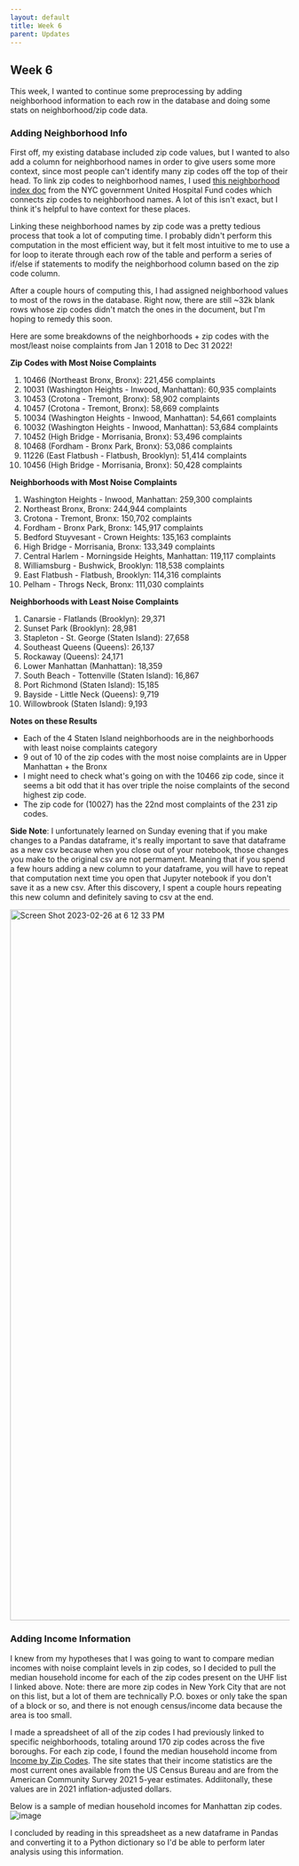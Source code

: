 ```yaml
---
layout: default
title: Week 6
parent: Updates
---
```


## Week 6

This week, I wanted to continue some preprocessing by adding neighborhood information to each row in the database and doing some stats on neighborhood/zip code data.

### Adding Neighborhood Info
First off, my existing database included zip code values, but I wanted to also add a column for neighborhood names in order to give users some more
context, since most people can't identify many zip codes off the top of their head. To link zip codes to neighborhood names, I used [this neighborhood index doc](https://www.nyc.gov/assets/doh/downloads/pdf/ah/zipcodetable.pdf)
from the NYC government United Hospital Fund codes which connects zip codes to neighborhood names. A lot of this isn't exact, but I think it's helpful to have context for these places.

Linking these neighborhood names by zip code was a pretty tedious process that took a lot of computing time. I probably didn't perform this computation in the
most efficient way, but it felt most intuitive to me to use a for loop to iterate through each row of the table and perform a series of if/else if statements to modify the
neighborhood column based on the zip code column.

After a couple hours of computing this, I had assigned neighborhood values to most of the rows in the database. Right now, there are still ~32k blank rows whose
zip codes didn't match the ones in the document, but I'm hoping to remedy this soon.

Here are some breakdowns of the neighborhoods + zip codes with the most/least noise complaints from Jan 1 2018 to Dec 31 2022!

**Zip Codes with Most Noise Complaints**
1. 10466 (Northeast Bronx, Bronx): 221,456 complaints
2. 10031 (Washington Heights - Inwood, Manhattan):	60,935 complaints
3. 10453 (Crotona - Tremont, Bronx): 58,902 complaints
4. 10457 (Crotona - Tremont, Bronx): 58,669 complaints
5. 10034 (Washington Heights - Inwood, Manhattan): 54,661 complaints
6. 10032 (Washington Heights - Inwood, Manhattan): 53,684 complaints
7. 10452 (High Bridge - Morrisania, Bronx): 53,496 complaints
8. 10468 (Fordham - Bronx Park, Bronx): 53,086 complaints
9. 11226 (East Flatbush - Flatbush, Brooklyn): 51,414 complaints
10. 10456 (High Bridge - Morrisania, Bronx): 50,428 complaints

**Neighborhoods with Most Noise Complaints**
1. Washington Heights - Inwood, Manhattan: 259,300 complaints
2. Northeast Bronx, Bronx: 244,944 complaints
3. Crotona - Tremont, Bronx: 150,702 complaints
4. Fordham - Bronx Park, Bronx: 145,917 complaints
5. Bedford Stuyvesant - Crown Heights: 135,163 complaints
6. High Bridge - Morrisania, Bronx: 133,349 complaints
7. Central Harlem - Morningside Heights, Manhattan: 119,117 complaints
8. Williamsburg - Bushwick, Brooklyn: 118,538 complaints
9. East Flatbush - Flatbush, Brooklyn: 114,316 complaints
10. Pelham - Throgs Neck, Bronx: 111,030 complaints

**Neighborhoods with Least Noise Complaints**
1. Canarsie - Flatlands (Brooklyn): 29,371
2. Sunset Park (Brooklyn): 28,981
3. Stapleton - St. George (Staten Island): 27,658
4. Southeast Queens (Queens): 26,137
5. Rockaway (Queens): 24,171
6. Lower Manhattan (Manhattan): 18,359
7. South Beach - Tottenville (Staten Island): 16,867
8. Port Richmond (Staten Island): 15,185
9. Bayside - Little Neck (Queens): 9,719
10. Willowbrook (Staten Island): 9,193

**Notes on these Results**
- Each of the 4 Staten Island neighborhoods are in the neighborhoods with least noise complaints category
- 9 out of 10 of the zip codes with the most noise complaints are in Upper Manhattan + the Bronx
- I might need to check what's going on with the 10466 zip code, since it seems a bit odd that it has over triple the noise complaints of the second highest zip code.
- The zip code for (10027) has the 22nd most complaints of the 231 zip codes.

**Side Note**: I unfortunately learned on Sunday evening that if you make changes to a Pandas dataframe, it's really important to save that dataframe as a new csv because when you close out of your notebook, those changes you make to the original csv are not permament. Meaning that if you spend a few hours adding a new column to your dataframe, you will have to repeat that computation next time you open that Jupyter notebook if you don't save it as a new csv. After this discovery, I spent a couple hours repeating this new column and definitely saving to csv at the end.

<img width="1280" alt="Screen Shot 2023-02-26 at 6 12 33 PM" src="https://user-images.githubusercontent.com/44076192/221443302-557be14a-3446-4454-a26f-289c576dcc02.png">

### Adding Income Information

I knew from my hypotheses that I was going to want to compare median incomes with noise complaint levels in zip codes, so I decided to pull the median household income for each of the zip codes present on the UHF list I linked above. Note: there are more zip codes in New York City that are not on this list, but a lot of them are technically P.O. boxes or only take the span of a block or so, and there is not enough census/income data because the area is too small.

I made a spreadsheet of all of the zip codes I had previously linked to specific neighborhoods, totaling around 170 zip codes across the five boroughs. For each zip code, I found the median household income from [Income by Zip Codes](incomebyzipcode.com/newyork). The site states that their income statistics are the most current ones available from the US Census Bureau and are from the American Community Survey 2021 5-year estimates. Addiitonally, these values are in 2021 inflation-adjusted dollars.

Below is a sample of median household incomes for Manhattan zip codes.
![image](https://user-images.githubusercontent.com/44076192/221629482-a008ab26-7ec4-435a-971e-50135d073d26.png)

I concluded by reading in this spreadsheet as a new dataframe in Pandas and converting it to a Python dictionary so I'd be able to perform later analysis using this information.
